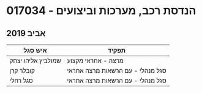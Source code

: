 # 017034 - הנדסת רכב, מערכות וביצועים

## אביב 2019

| איש סגל | תפקיד |
| ---- | ---- |
| שמולביץ אליהו יצחק | מרצה - אחראי מקצוע |
| קובלר קרן | סגל מנהלי - עם הרשאות מרצה אחראי |
| סגל רחלי | סגל מנהלי - עם הרשאות מרצה אחראי |

